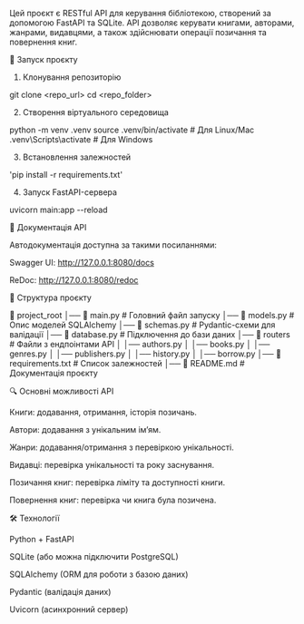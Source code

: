 Цей проєкт є RESTful API для керування бібліотекою, створений за допомогою FastAPI та SQLite. API дозволяє керувати книгами, авторами, жанрами, видавцями, а також здійснювати операції позичання та повернення книг.

🚀 Запуск проєкту

1. Клонування репозиторію

git clone <repo_url>
cd <repo_folder>

2. Створення віртуального середовища

python -m venv .venv
source .venv/bin/activate  # Для Linux/Mac
.venv\Scripts\activate    # Для Windows

3. Встановлення залежностей

'pip install -r requirements.txt'

4. Запуск FastAPI-сервера

uvicorn main:app --reload

📖 Документація API

Автодокументація доступна за такими посиланнями:

Swagger UI: http://127.0.0.1:8080/docs

ReDoc: http://127.0.0.1:8080/redoc

📂 Структура проєкту

📁 project_root
│── 📄 main.py          # Головний файл запуску
│── 📄 models.py        # Опис моделей SQLAlchemy
│── 📄 schemas.py       # Pydantic-схеми для валідації
│── 📄 database.py      # Підключення до бази даних
│── 📁 routers         # Файли з ендпоінтами API
│   │── authors.py
│   │── books.py
│   │── genres.py
│   │── publishers.py
│   │── history.py
│   │── borrow.py
│── 📄 requirements.txt # Список залежностей
│── 📄 README.md        # Документація проєкту

🔍 Основні можливості API

Книги: додавання, отримання, історія позичань.

Автори: додавання з унікальним ім’ям.

Жанри: додавання/отримання з перевіркою унікальності.

Видавці: перевірка унікальності та року заснування.

Позичання книг: перевірка ліміту та доступності книги.

Повернення книг: перевірка чи книга була позичена.

🛠 Технології

Python + FastAPI

SQLite (або можна підключити PostgreSQL)

SQLAlchemy (ORM для роботи з базою даних)

Pydantic (валідація даних)

Uvicorn (асинхронний сервер)
